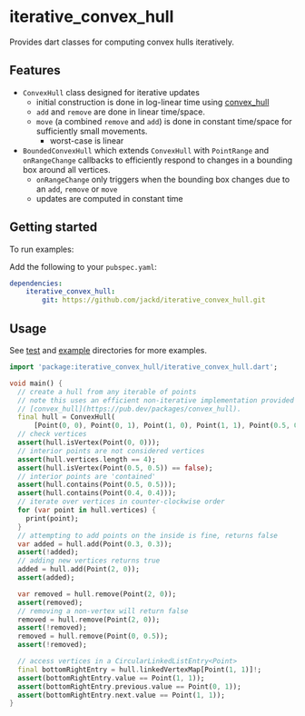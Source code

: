 # iterative_convex_hull

Provides dart classes for computing convex hulls iteratively.

## Features

- `ConvexHull` class designed for iterative updates
  - initial construction is done in log-linear time using [convex_hull](https://pub.dev/packages/convex_hull)
  - `add` and `remove` are done in linear time/space.
  - `move` (a combined `remove` and `add`) is done in constant time/space for sufficiently small movements.
    - worst-case is linear
- `BoundedConvexHull` which extends `ConvexHull` with `PointRange` and `onRangeChange` callbacks to efficiently respond to changes in a bounding box around all vertices.
  - `onRangeChange` only triggers when the bounding box changes due to an `add`, `remove` or `move`
  - updates are computed in constant time

## Getting started

To run examples:

Add the following to your `pubspec.yaml`:

```.yaml
dependencies:
    iterative_convex_hull:
        git: https://github.com/jackd/iterative_convex_hull.git
```

## Usage

See [test](./test/) and [example](./example/) directories for more examples.

```dart
import 'package:iterative_convex_hull/iterative_convex_hull.dart';

void main() {
  // create a hull from any iterable of points
  // note this uses an efficient non-iterative implementation provided by
  // [convex_hull](https://pub.dev/packages/convex_hull).
  final hull = ConvexHull(
      [Point(0, 0), Point(0, 1), Point(1, 0), Point(1, 1), Point(0.5, 0.5)]);
  // check vertices
  assert(hull.isVertex(Point(0, 0)));
  // interior points are not considered vertices
  assert(hull.vertices.length == 4);
  assert(hull.isVertex(Point(0.5, 0.5)) == false);
  // interior points are 'contained'
  assert(hull.contains(Point(0.5, 0.5)));
  assert(hull.contains(Point(0.4, 0.4)));
  // iterate over vertices in counter-clockwise order
  for (var point in hull.vertices) {
    print(point);
  }
  // attempting to add points on the inside is fine, returns false
  var added = hull.add(Point(0.3, 0.3));
  assert(!added);
  // adding new vertices returns true
  added = hull.add(Point(2, 0));
  assert(added);

  var removed = hull.remove(Point(2, 0));
  assert(removed);
  // removing a non-vertex will return false
  removed = hull.remove(Point(2, 0));
  assert(!removed);
  removed = hull.remove(Point(0, 0.5));
  assert(!removed);

  // access vertices in a CircularLinkedListEntry<Point>
  final bottomRightEntry = hull.linkedVertexMap[Point(1, 1)]!;
  assert(bottomRightEntry.value == Point(1, 1));
  assert(bottomRightEntry.previous.value == Point(0, 1));
  assert(bottomRightEntry.next.value == Point(1, 1));
}
```

